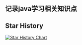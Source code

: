## 记录java学习相关知识点

## Star History

[![Star History Chart](https://api.star-history.com/svg?repos=star-history/star-history,peterhpc123/javaInterview,spring-projects/spring-boot,kubernetes/kubernetes&type=Date)](https://star-history.com/#star-history/star-history&peterhpc123/javaInterview&spring-projects/spring-boot&kubernetes/kubernetes&Date)

